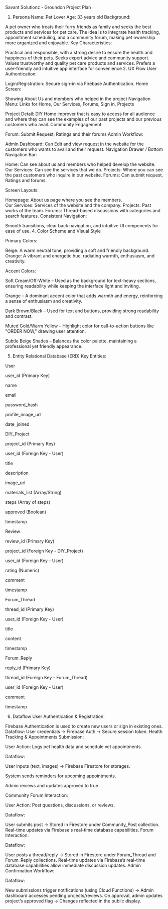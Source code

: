 Savant Solutionz - Groundon Project Plan
1. Persona
Name: Pet Lover
Age: 33 years old
Background:

A pet owner who treats their furry friends as family and seeks the best products and services for pet care.
The idea is to integrate health tracking, appointment scheduling, and a community forum, making pet ownership more organized and enjoyable.
Key Characteristics:

Practical and responsible, with a strong desire to ensure the health and happiness of their pets.
Seeks expert advice and community support.
Values trustworthy and quality pet care products and services.
Prefers a user-friendly and intuitive app interface for convenience
2. UX Flow
User Authentication:

Login/Registration: Secure sign-in via Firebase Authentication.
Home Screen:

Showing About Us and members who helped in the project
Navigation Menu: Links for Home, Our Services, Forums, Sign in, Projects


Project Detail: DIY Home improver that is easy to access for all audience and where they can see the examples of our past projects and our previous customers who avail.
Community Engagement:

Forum: Submit Request, Ratings and their forums
Admin Workflow:

Admin Dashboard: Can Edit and view request in the website for the customers who wants to avail and their request.
Navigation Drawer / Bottom Navigation Bar:

Home: Can see about us and members who helped develop the website.
Our Services: Can see the services that we do.
Projects: Where you can see the past customers who inquire in our website.
Forums: Can submit request, Ratings and forums.

Screen Layouts:

Homepage: About us page where you see the members.  
Our Services: Services of the website and the company.
Projects: Past works of the team.
Forums: Thread-based discussions with categories and search features.
Consistent Navigation:

Smooth transitions, clear back navigation, and intuitive UI components for ease of use.
4. Color Scheme and Visual Style

Primary Colors:

Beige: A warm neutral tone, providing a soft and friendly background.
Orange: A vibrant and energetic hue, radiating warmth, enthusiasm, and creativity.

Accent Colors:

Soft Cream/Off-White – Used as the background for text-heavy sections, ensuring readability while keeping the interface light and inviting.

Orange – A dominant accent color that adds warmth and energy, reinforcing a sense of enthusiasm and creativity.

Dark Brown/Black – Used for text and buttons, providing strong readability and contrast.

Muted Gold/Warm Yellow – Highlight color for call-to-action buttons like "ORDER NOW," drawing user attention.

Subtle Beige Shades – Balances the color palette, maintaining a professional yet friendly appearance.

5. Entity Relational Database (ERD)
Key Entities:

User

user_id (Primary Key)

name

email

password_hash

profile_image_url

date_joined

DIY_Project

project_id (Primary Key)

user_id (Foreign Key - User)

title

description

image_url

materials_list (Array/String)

steps (Array of steps)

approved (Boolean)

timestamp

Review

review_id (Primary Key)

project_id (Foreign Key - DIY_Project)

user_id (Foreign Key - User)

rating (Numeric)

comment

timestamp

Forum_Thread

thread_id (Primary Key)

user_id (Foreign Key - User)

title

content

timestamp

Forum_Reply

reply_id (Primary Key)

thread_id (Foreign Key - Forum_Thread)

user_id (Foreign Key - User)

comment

timestamp

6. Dataflow
User Authentication & Registration:

Firebase Authentication is used to create new users or sign in existing ones.
Dataflow: User credentials → Firebase Auth → Secure session token.
Health Tracking & Appointments Submission:

User Action: Logs pet health data and schedule vet appointments.

Dataflow:

User inputs (text, images) → Firebase Firestore for storages.

System sends reminders for upcoming appointments.

Admin reviews and updates approved to true .

Community Forum Interaction:

User Action: Post questions, discussions, or reviews.

Dataflow:

User submits post -> Stored in Firestore under Community_Post collection.
Real-time updates via Firebase's real-time database capabilities.
Forum Interaction:

Dataflow:

User posts a thread/reply → Stored in Firestore under Forum_Thread and Forum_Reply collections.
Real-time updates via Firebase’s real-time database capabilities allow immediate discussion updates.
Admin Confirmation Workflow:

Dataflow:

New submissions trigger notifications (using Cloud Functions) → Admin dashboard accesses pending projects/reviews.
On approval, admin updates project’s approved flag → Changes reflected in the public display.
